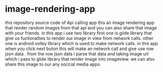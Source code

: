 # image-rendering-app
this repository source code of Api calling app this an image rendering app that render random images from that 
api and you can also share that image with your friends.
in this app i use two library first one is glide library that give us fuctionalites to render our image in view from network calls. 
other one is android volley library which is used to make network calls.
in this app when you click next buton this will make an network call and give use row json data .
from the row json data i parse that data and taking image url which i pass to glide library that render image into imageview. 
we can also share this image to our any soccial media apps.

